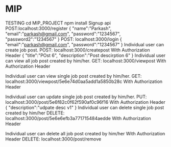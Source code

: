 # MIP
TESTING
cd MIP_PROJECT
npm install
Signup api
POST:localhost:3000/register
{
	"name":"Parkash",
	"email":"parkash@gmail.com",
	"password":"1234567", 
	"password2":"1234567"
}
POST: localhost:3000/login
{
	"email":"parkash@gmail.com",
	"password":"1234567"
}
Individual user can create job post.
POST: localhost:3000/createpost
With Authorization Header
{
	"title":"POst 6", 
	"description":"Post descirption 6"
}
Individual user can view all job post created by him/her.
GET: localhost:3000/viewpost
With Authorization Header

Individual user can view single job post created by him/her.
GET: localhost:3000/viewpost/5e6e74d0aa5add1a5850b28c
With Authorization Header

Individual user can update single job post created by him/her.
PUT: localhost:3000/post/5e6f82c0f62f590af0c96f16
With Authorization Header
{
  "description":"udpate desc v1"
}
Individual user can delete single job post created by him/her
DELETE: localhost:3000/post/5e6e6efb3a771715484aedde
With Authorization Header

Individual user can delete all job post created by him/her
With Authorization Header
DELETE: localhost:3000/post/remove






